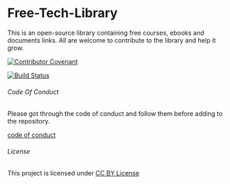 # Free-Tech-Library
This is an open-source library containing free courses, ebooks and documents links. All are welcome to contribute to the library and help it grow.

[![Contributor Covenant](https://img.shields.io/badge/Contributor%20Covenant-v2.0%20adopted-ff69b4.svg)](code_of_conduct.md)

[![Build Status](https://travis-ci.org/nishantbansal7869/Free-Tech-Library.svg?branch=master)](https://travis-ci.com/github/nishantbansal7869/Free-Tech-Library)

###### Code Of Conduct

Please got through the code of conduct and follow them before adding to the repository.

[code of conduct](code_of_conduct.md)

###### License

This project is licensed under [CC BY License](https://creativecommons.org/licenses/by-sa/4.0/)
